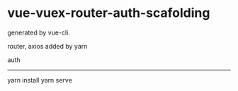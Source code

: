 # vue-vuex-router-auth-scafolding
generated by vue-cli.

router, axios added by yarn

auth

------
yarn install
yarn serve
